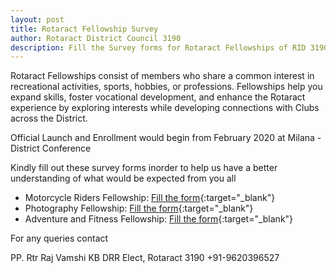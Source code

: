 ```yaml
---
layout: post
title: Rotaract Fellowship Survey
author: Rotaract District Council 3190
description: Fill the Survey forms for Rotaract Fellowships of RID 3190
---
```

Rotaract Fellowships consist of members who share a common interest in recreational activities, sports, hobbies, or professions. Fellowships help you expand skills, foster vocational development, and enhance the Rotaract experience by exploring interests while developing connections with Clubs across the District.

Official Launch and Enrollment would begin from February 2020 at Milana - District Conference

Kindly fill out these survey forms inorder to help us have a better understanding of what would be expected from you all 

- Motorcycle Riders Fellowship: [Fill the form](https://forms.gle/epFkDZ4md2VWiPtA7){:target="_blank"}
- Photography Fellowship: [Fill the form](https://forms.gle/L9sXE9SZpd9CDw27A){:target="_blank"}
- Adventure and Fitness Fellowship: [Fill the form](https://forms.gle/mX7MgdUXD3ks5v7E6){:target="_blank"}

For any queries contact

PP. Rtr Raj Vamshi KB
DRR Elect, Rotaract 3190
+91-9620396527